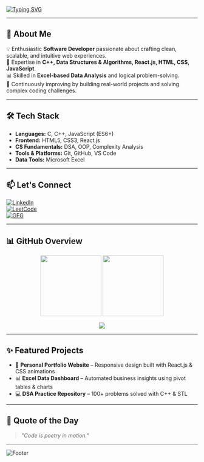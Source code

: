 <!-- Pastel Header with Typing Animation -->
[![Typing SVG](https://readme-typing-svg.herokuapp.com?size=24&duration=4000&color=B799FF&center=true&vCenter=true&lines=Hi+I'm+Maitreiyee+Sharma;Frontend+Developer;C%2B%2B+%26+DSA+Enthusiast;React.js+Learner;Problem+Solver)](https://git.io/typing-svg)

---

## 🌼 About Me  
💡 Enthusiastic **Software Developer** passionate about crafting clean, scalable, and intuitive web experiences.  
🧠 Expertise in **C++, Data Structures & Algorithms, React.js, HTML, CSS, JavaScript**.  
📊 Skilled in **Excel-based Data Analysis** and logical problem-solving.  
🌱 Continuously improving by building real-world projects and solving complex coding challenges.  

---

## 🛠 Tech Stack  
- **Languages:** C, C++, JavaScript (ES6+)  
- **Frontend:** HTML5, CSS3, React.js  
- **CS Fundamentals:** DSA, OOP, Complexity Analysis  
- **Tools & Platforms:** Git, GitHub, VS Code  
- **Data Tools:** Microsoft Excel  

---

## 📫 Let's Connect  
[![LinkedIn](https://img.shields.io/badge/LinkedIn-B799FF?style=for-the-badge&logo=linkedin&logoColor=white)](https://www.linkedin.com/in/maitreiyee-sharma-121069286)  
[![LeetCode](https://img.shields.io/badge/LeetCode-E6E6FA?style=for-the-badge&logo=leetcode&logoColor=black)](https://leetcode.com/u/maitreiyee21/)  
[![GFG](https://img.shields.io/badge/GeeksforGeeks-B4E197?style=for-the-badge&logo=geeksforgeeks&logoColor=white)](https://www.geeksforgeeks.org/user/maitreiyee21/)  

---

## 📊 GitHub Overview  
<p align="center">
  <img src="https://github-readme-stats.vercel.app/api?username=maitreiyee21&show_icons=true&theme=default&title_color=B799FF&icon_color=B799FF" height="160"/>
  <img src="https://github-readme-streak-stats.herokuapp.com/?user=maitreiyee21&theme=default&ring=B799FF&fire=B799FF&currStreakLabel=B799FF" height="160"/>
</p>

<p align="center">
  <img src="https://github-readme-stats.vercel.app/api/top-langs/?username=maitreiyee21&layout=compact&theme=default&title_color=B799FF"/>
</p>

---

## ✨ Featured Projects  
- 🎨 **Personal Portfolio Website** – Responsive design built with React.js & CSS animations  
- 📊 **Excel Data Dashboard** – Automated business insights using pivot tables & charts  
- 💻 **DSA Practice Repository** – 100+ problems solved with C++ & STL  

---

## 🌸 Quote of the Day  
> *"Code is poetry in motion."*  

---

<!-- Soft Animated Footer -->
![Footer](https://capsule-render.vercel.app/api?type=waving&color=B799FF&height=80&section=footer)
